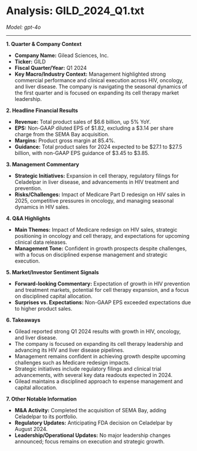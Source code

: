 # Analysis: GILD_2024_Q1.txt

*Model: gpt-4o*

---

**1. Quarter & Company Context**
   - **Company Name:** Gilead Sciences, Inc.
   - **Ticker:** GILD
   - **Fiscal Quarter/Year:** Q1 2024
   - **Key Macro/Industry Context:** Management highlighted strong commercial performance and clinical execution across HIV, oncology, and liver disease. The company is navigating the seasonal dynamics of the first quarter and is focused on expanding its cell therapy market leadership.

**2. Headline Financial Results**
   - **Revenue:** Total product sales of $6.6 billion, up 5% YoY.
   - **EPS:** Non-GAAP diluted EPS of $1.82, excluding a $3.14 per share charge from the SEMA Bay acquisition.
   - **Margins:** Product gross margin at 85.4%.
   - **Guidance:** Total product sales for 2024 expected to be $27.1 to $27.5 billion, with non-GAAP EPS guidance of $3.45 to $3.85.

**3. Management Commentary**
   - **Strategic Initiatives:** Expansion in cell therapy, regulatory filings for Celadelpar in liver disease, and advancements in HIV treatment and prevention.
   - **Risks/Challenges:** Impact of Medicare Part D redesign on HIV sales in 2025, competitive pressures in oncology, and managing seasonal dynamics in HIV sales.

**4. Q&A Highlights**
   - **Main Themes:** Impact of Medicare redesign on HIV sales, strategic positioning in oncology and cell therapy, and expectations for upcoming clinical data releases.
   - **Management Tone:** Confident in growth prospects despite challenges, with a focus on disciplined expense management and strategic execution.

**5. Market/Investor Sentiment Signals**
   - **Forward-looking Commentary:** Expectation of growth in HIV prevention and treatment markets, potential for cell therapy expansion, and a focus on disciplined capital allocation.
   - **Surprises vs. Expectations:** Non-GAAP EPS exceeded expectations due to higher product sales.

**6. Takeaways**
   - Gilead reported strong Q1 2024 results with growth in HIV, oncology, and liver disease.
   - The company is focused on expanding its cell therapy leadership and advancing its HIV and liver disease pipelines.
   - Management remains confident in achieving growth despite upcoming challenges such as Medicare redesign impacts.
   - Strategic initiatives include regulatory filings and clinical trial advancements, with several key data readouts expected in 2024.
   - Gilead maintains a disciplined approach to expense management and capital allocation.

**7. Other Notable Information**
   - **M&A Activity:** Completed the acquisition of SEMA Bay, adding Celadelpar to its portfolio.
   - **Regulatory Updates:** Anticipating FDA decision on Celadelpar by August 2024.
   - **Leadership/Operational Updates:** No major leadership changes announced; focus remains on execution and strategic growth.